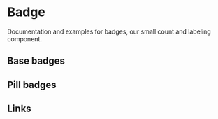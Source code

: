 # Badge

<p class="m-0 text-2xl font-light">Documentation and examples for badges, our small count and labeling component.</p>

## Base badges 

<code-preview>
  <template>
    <span class="inline-block p-2 m-1 text-white bg-blue-500 rounded">Primary</span>
    <span class="inline-block p-2 m-1 text-white bg-gray-500 rounded">Secondary</span>
    <span class="inline-block p-2 m-1 text-white bg-green-400 rounded">Success</span>
    <span class="inline-block p-2 m-1 text-white bg-red-500 rounded">Danger</span>
    <span class="inline-block p-2 m-1 text-black bg-yellow-300 rounded">Warning</span>
    <span class="inline-block p-2 m-1 text-white bg-teal-400 rounded">Info</span>
    <span class="inline-block p-2 m-1 text-black bg-gray-200 rounded">Light</span>
    <span class="inline-block p-2 m-1 text-white bg-gray-800 rounded">Dark</span>
  </template>
</code-preview>

## Pill badges

<code-preview>
  <template>
    <span class="inline-block p-2 m-1 text-white bg-blue-500 rounded-full">Primary</span>
    <span class="inline-block p-2 m-1 text-white bg-gray-500 rounded-full">Secondary</span>
    <span class="inline-block p-2 m-1 text-white bg-green-400 rounded-full">Success</span>
    <span class="inline-block p-2 m-1 text-white bg-red-500 rounded-full">Danger</span>
    <span class="inline-block p-2 m-1 text-black bg-yellow-300 rounded-full">Warning</span>
    <span class="inline-block p-2 m-1 text-white bg-teal-400 rounded-full">Info</span>
    <span class="inline-block p-2 m-1 text-black bg-gray-200 rounded-full">Light</span>
    <span class="inline-block p-2 m-1 text-white bg-gray-800 rounded-full">Dark</span>
  </template>
</code-preview>

## Links

<code-preview>
  <template>
    <a href="#!" class="inline-block p-2 m-1 text-white bg-blue-500 rounded-full hover:no-underline hover:bg-blue-600">Primary</a>
    <a href="#!" class="inline-block p-2 m-1 text-white bg-gray-500 rounded-full hover:no-underline hover:bg-gray-600">Secondary</a>
    <a href="#!" class="inline-block p-2 m-1 text-white bg-green-400 rounded-full hover:no-underline hover:bg-green-500">Success</a>
    <a href="#!" class="inline-block p-2 m-1 text-white bg-red-500 rounded-full hover:no-underline hover:bg-red-600">Danger</a>
    <a href="#!" class="inline-block p-2 m-1 text-black bg-yellow-300 rounded-full hover:no-underline hover:bg-yellow-400">Warning</a>
    <a href="#!" class="inline-block p-2 m-1 text-white bg-teal-400 rounded-full hover:no-underline hover:bg-teal-500">Info</a>
    <a href="#!" class="inline-block p-2 m-1 text-black bg-gray-200 rounded-full hover:no-underline hover:bg-gray-300">Light</a>
    <a href="#!" class="inline-block p-2 m-1 text-white bg-gray-800 rounded-full hover:no-underline hover:bg-gray-900">Dark</a>
  </template>
</code-preview>